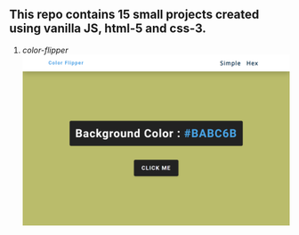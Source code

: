 ## This repo contains 15 small projects created using vanilla JS, html-5 and css-3.
1. *color-flipper*
![color-flipper](./img/color-flipper.png)
